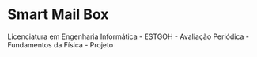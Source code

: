 # Smart Mail Box
 Licenciatura em Engenharia Informática - ESTGOH - Avaliação Periódica - Fundamentos da Física - Projeto
